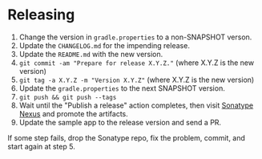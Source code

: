 # Releasing

 1. Change the version in `gradle.properties` to a non-SNAPSHOT verson.
 2. Update the `CHANGELOG.md` for the impending release.
 3. Update the `README.md` with the new version.
 4. `git commit -am "Prepare for release X.Y.Z."` (where X.Y.Z is the new version)
 5. `git tag -a X.Y.Z -m "Version X.Y.Z"` (where X.Y.Z is the new version)
 6. Update the `gradle.properties` to the next SNAPSHOT version.
 7. `git push && git push --tags`
 8. Wait until the "Publish a release" action completes, then visit [Sonatype Nexus](https://oss.sonatype.org/) and promote the artifacts.
 9. Update the sample app to the release version and send a PR.

If some step fails, drop the Sonatype repo, fix the problem, commit, and start again at step 5.